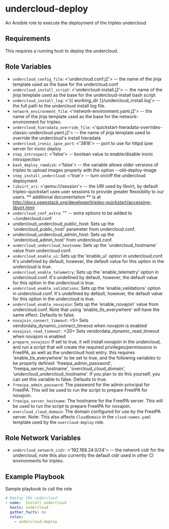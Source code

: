 undercloud-deploy
==========================================

An Ansible role to execute the deployment of the tripleo undercloud

Requirements
------------

This requires a running host to deploy the undercloud.

Role Variables
--------------

- `undercloud_config_file`: <'undercloud.conf.j2'> -- the name of the jinja template
used as the base for the undercloud.conf
- `undercloud_install_script`: <'undercloud-install.j2'> -- the name of the jinja template
used as the base for the undercloud-install bash script
- `undercloud_install_log`: <'{{ working_dir }}/undercloud_install.log'> -- the full path
to the undercloud install log file.
- `network_environment_file`: <'network-environment.yaml.j2'> -- the name of the jinja template
used as the base for the network-environment for tripleo.
- `undercloud_hieradata_override_file`: <'quickstart-hieradata-overrides-classic-undercloud.yaml.j2'> -- the name of
jinja template used to override the undercloud's install hieradata
- `undercloud_ironic_ipxe_port`: <'3816'> -- port to use for httpd ipxe server
for ironic deploy
- `step_introspect`: <'false'> -- boolean value to enable/disable ironic introspection
- `bash_deploy_ramdisk`: <'false'> -- the variable allows older versions of tripleo to upload images
properly with the option --old-deploy-image
- `step_install_undercloud`: <'true'> -- turn on/off the undercloud deployment
- `libvirt_uri`: <'qemu:///session'> -- the URI used by libvirt, by default tripleo-quickstart uses
user sessions to provide greater flexixiblity to our users. ** additional documentation ** is at
http://docs.openstack.org/developer/tripleo-quickstart/accessing-libvirt.html
- `undercloud_conf_extra`: "" -- extra options to be added to ~/undercloud.conf
- undercloud_undercloud_public_host: Sets up the 'undercloud_public_host'
  parameter from undercloud.conf.
- undercloud_undercloud_admin_host: Sets up the 'undercloud_admin_host' from
  undercloud.conf.
- `undercloud_undercloud_hostname`: Sets up the 'undercloud_hostname' value from
  undercloud.conf.
- `undercloud_enable_ui`: Sets up the 'enable_ui' option in undercloud.conf.
  It's undefined by default, however, the default value for this option in the
  undercloud is true.
- `undercloud_enable_telemetry`: Sets up the 'enable_telemetry' option in
  undercloud.conf.  It's undefined by default, however, the default value for
  this option in the undercloud is true.
- `undercloud_enable_validations`: Sets up the 'enable_validations' option in
  undercloud.conf.  It's undefined by default, however, the default value for
  this option in the undercloud is true.
- `undercloud_enable_novajoin`: Sets up the 'enable_novajoin' value from
  undercloud.conf. Note that using 'enable_tls_everywhere' will have the same
  effect. Defaults to false.
- `novajoin_connect_timeout`: <5> Sets vendordata_dynamic_connect_timeout when novajoin is enabled
- `novajoin_read_timeout:` <20> Sets vendordata_dynamic_read_timeout when novajoin is enabled
- `prepare_novajoin`: If set to true, it will install novajoin in the undercloud,
  and run a script that will create the required privileges/permissions in
  FreeIPA, as well as the undercloud host entry. this requires
  'enable_tls_everywhere' to be set to true, and the following variables to be
  properly defined: 'freeipa_admin_password', 'freeipa_server_hostname',
  'overcloud_cloud_domain', 'undercloud_undercloud_hostname'. If you plan to do
  this yourself, you can set this variable to false. Defaults to true.
- `freeipa_admin_password`: The password for the admin principal for FreeIPA.
  This will be used to run the script to prepare FreeIPA for novajoin.
- `freeipa_server_hostname`: The hostname for the FreeIPA server.
  This will be used to run the script to prepare FreeIPA for novajoin.
- `overcloud_cloud_domain`: The domain configured for use by the FreeIPA server. Note: This also
  affects `CloudDomain` in the `cloud-names.yaml` template used by the `overcloud-deploy` role.

Role Network Variables
----------------------
- `undercloud_network_cidr`: <'192.168.24.0/24'> -- the network cidr for the undercloud, note this
also currently the default cidr used in other CI environments for tripleo.

Example Playbook
----------------

Sample playbook to call the role

```yaml
# Deploy the undercloud
- name:  Install undercloud
  hosts: undercloud
  gather_facts: no
  roles:
    - undercloud-deploy
```
